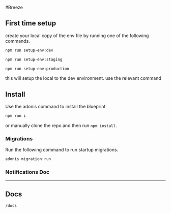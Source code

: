 #Breeze

## First time setup

create your local copy of the env file by running one of the following commands.

```bash
npm run setup-env:dev
```
```bash
npm run setup-env:staging
```
```bash
npm run setup-env:production
```

this will setup the local to the dev environment. use the relevant command

## Install

Use the adonis command to install the blueprint

```bash
npm run i
```

or manually clone the repo and then run `npm install`.

### Migrations

Run the following command to run startup migrations.

```js
adonis migration:run
```

### Notifications Doc

---

Docs
---
```/docs```


